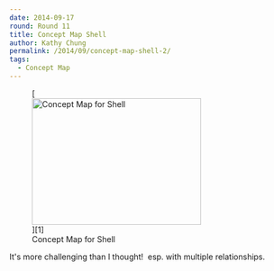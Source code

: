 ```yaml
---
date: 2014-09-17
round: Round 11
title: Concept Map Shell
author: Kathy Chung
permalink: /2014/09/concept-map-shell-2/
tags:
  - Concept Map
---
```

<figure id="attachment_8727" style="width: 300px;" class="wp-caption alignnone">[<img class="size-medium wp-image-8727" alt="Concept Map for Shell" src="http://files.software-carpentry.org/training-course/2014/09/Concept_Map_Shell-300x225.jpg" width="300" height="225" />][1]<figcaption class="wp-caption-text">Concept Map for Shell</figcaption></figure> 
It's more challenging than I thought!  esp. with multiple relationships.

 [1]: http://files.software-carpentry.org/training-course/2014/09/Concept_Map_Shell.jpg

